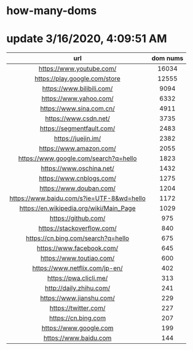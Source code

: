 # how-many-doms

# update 3/16/2020, 4:09:51 AM

url | dom nums
:-: | :-:
https://www.youtube.com/ | 16034
https://play.google.com/store | 12555
https://www.bilibili.com/ | 9094
https://www.yahoo.com/ | 6332
https://www.sina.com.cn/ | 4911
https://www.csdn.net/ | 3735
https://segmentfault.com/ | 2483
https://juejin.im/ | 2382
https://www.amazon.com/ | 2055
https://www.google.com/search?q=hello | 1823
https://www.oschina.net/ | 1432
https://www.cnblogs.com/ | 1275
https://www.douban.com/ | 1204
https://www.baidu.com/s?ie=UTF-8&wd=hello | 1172
https://en.wikipedia.org/wiki/Main_Page | 1029
https://github.com/ | 975
https://stackoverflow.com/ | 840
https://cn.bing.com/search?q=hello | 675
https://www.facebook.com/ | 645
https://www.toutiao.com/ | 600
https://www.netflix.com/jp-en/ | 402
https://pwa.clicli.me/ | 313
http://daily.zhihu.com/ | 241
https://www.jianshu.com/ | 229
https://twitter.com/ | 227
https://cn.bing.com | 207
https://www.google.com | 199
https://www.baidu.com | 144
